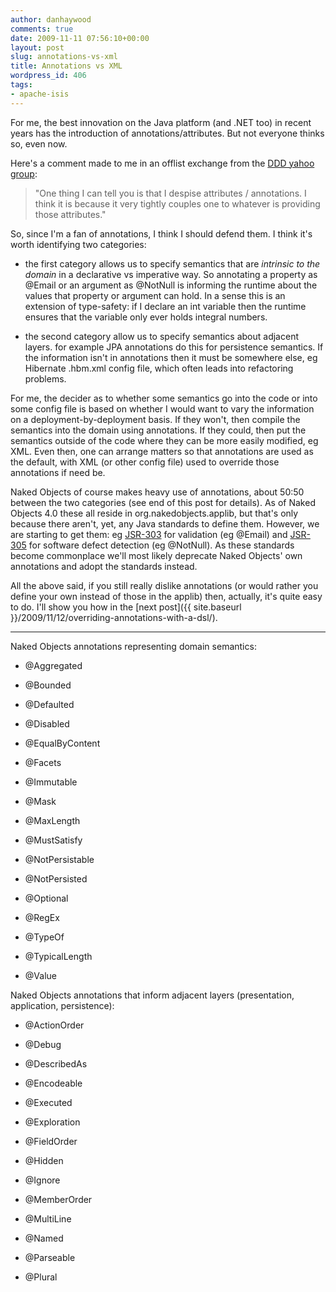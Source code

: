 ```yaml
---
author: danhaywood
comments: true
date: 2009-11-11 07:56:10+00:00
layout: post
slug: annotations-vs-xml
title: Annotations vs XML
wordpress_id: 406
tags:
- apache-isis
---
```


For me, the best innovation on the Java platform (and .NET too) in recent years has the introduction of annotations/attributes.  But not everyone thinks so, even now.

Here's a comment made to me in an offlist exchange from the [DDD yahoo group](http://tech.groups.yahoo.com/group/domaindrivendesign/):



<blockquote>"One thing I can tell you is that I despise attributes / annotations.  I think it is because it very tightly couples one to whatever is providing those attributes."</blockquote>



So, since I'm a fan of annotations, I think I should defend them.  I think it's worth identifying two categories:
<!-- more -->



	
  * the first category allows us to specify semantics that are *intrinsic to the domain* in a declarative vs imperative way.  So annotating a property as @Email or an argument as @NotNull is informing the runtime about the values that property or argument can hold.  In a sense this is an extension of type-safety: if I declare an int variable then the runtime ensures that the variable only ever holds integral numbers.

	
  * the second category allow us to specify semantics about adjacent layers.  for example JPA annotations do this for persistence semantics.  If the information isn't in annotations then it must be somewhere else, eg Hibernate .hbm.xml config file, which often leads into refactoring problems.



For me, the decider as to whether some semantics go into the code or into some config file is based on whether I would want to vary the information on a deployment-by-deployment basis.  If they won't, then compile the semantics into the domain using annotations.  If they could, then put the semantics outside of the code where they can be more easily modified, eg XML. Even then, one can arrange matters so that annotations are used as the default, with XML (or other config file) used to override those annotations if need be.

Naked Objects of course makes heavy use of annotations, about 50:50 between the two categories (see end of this post for details).  As of Naked Objects 4.0 these all reside in org.nakedobjects.applib, but that's only because there aren't, yet, any Java standards to define them.  However, we are starting to get them: eg [JSR-303](https://www.hibernate.org/412.html) for validation (eg @Email) and [JSR-305](http://code.google.com/p/jsr-305/) for software defect detection (eg @NotNull).  As these standards become commonplace we'll most likely deprecate Naked Objects' own annotations and adopt the standards instead.

All the above said, if you still really dislike annotations (or would rather you define your own instead of those in the applib) then, actually, it's quite easy to do.  I'll show you how in the [next post]({{ site.baseurl }}/2009/11/12/overriding-annotations-with-a-dsl/).




* * *


Naked Objects annotations representing domain semantics:



	
  * @Aggregated 

	
  * @Bounded 

	
  * @Defaulted 

	
  * @Disabled 

	
  * @EqualByContent 

	
  * @Facets 

	
  * @Immutable

	
  * @Mask 

	
  * @MaxLength 

	
  * @MustSatisfy 

	
  * @NotPersistable 

	
  * @NotPersisted 

	
  * @Optional 

	
  * @RegEx 

	
  * @TypeOf 

	
  * @TypicalLength 

	
  * @Value 



Naked Objects annotations that inform adjacent layers (presentation, application, persistence):

	
  * @ActionOrder

	
  * @Debug 

	
  * @DescribedAs 

	
  * @Encodeable 

	
  * @Executed 

	
  * @Exploration 

	
  * @FieldOrder 

	
  * @Hidden 

	
  * @Ignore 

	
  * @MemberOrder

	
  * @MultiLine 

	
  * @Named 

	
  * @Parseable

	
  * @Plural


